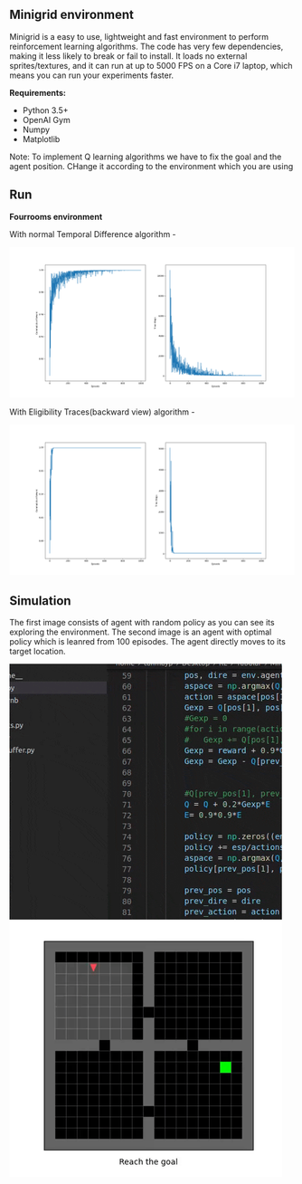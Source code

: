## Minigrid environment
Minigrid is a easy to use, lightweight and fast environment to perform reinforcement learning algorithms. The code has very few dependencies, making it less likely to break or fail to install. It loads no external sprites/textures, and it can run at up to 5000 FPS on a Core i7 laptop, which means you can run your experiments faster.

**Requirements:**
* Python 3.5+
* OpenAI Gym
* Numpy
* Matplotlib

Note: To implement Q learning algorithms we have to fix the goal and the agent position. CHange it according to the environment which you are using

## Run

**Fourrooms environment**

With normal Temporal Difference algorithm - 

![normal fourromms](https://github.com/M-NEXT/RL_repository/blob/main/Tabular%20Methods/Minigrid/images/4roomsenv.png)

With Eligibility Traces(backward view) algorithm -

![backwardview](https://github.com/M-NEXT/RL_repository/blob/main/Tabular%20Methods/Minigrid/images/4roomswithbackwardview.png)

## Simulation
The first image consists of agent with random policy as you can see its exploring the environment. The second image is an agent with optimal policy which is leanred from 100 episodes. The agent directly moves to its target location.

![episode1](https://github.com/M-NEXT/RL_repository/blob/main/Tabular%20Methods/Minigrid/images/ep0.gif) ![episode100](https://github.com/M-NEXT/RL_repository/blob/main/Tabular%20Methods/Minigrid/images/ep100.gif)

